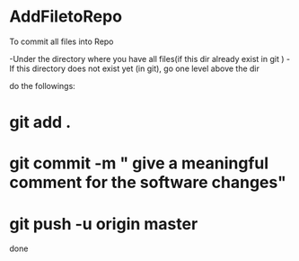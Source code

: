 # AddFiletoRepo

To commit all files into Repo

-Under the directory where you have all files(if this dir already exist in git )
-If this directory does not exist yet (in git), go one level above the dir

do the followings:
 # git add .
 # git commit -m  " give a meaningful comment for the software changes"
 # git push -u origin master
done
